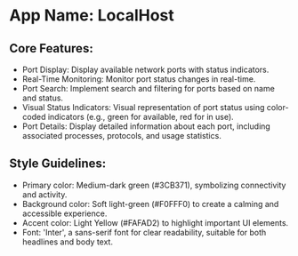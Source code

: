 # **App Name**: LocalHost

## Core Features:

- Port Display: Display available network ports with status indicators.
- Real-Time Monitoring: Monitor port status changes in real-time.
- Port Search: Implement search and filtering for ports based on name and status.
- Visual Status Indicators: Visual representation of port status using color-coded indicators (e.g., green for available, red for in use).
- Port Details: Display detailed information about each port, including associated processes, protocols, and usage statistics.

## Style Guidelines:

- Primary color: Medium-dark green (#3CB371), symbolizing connectivity and activity.
- Background color: Soft light-green (#F0FFF0) to create a calming and accessible experience.
- Accent color: Light Yellow (#FAFAD2) to highlight important UI elements.
- Font: 'Inter', a sans-serif font for clear readability, suitable for both headlines and body text.